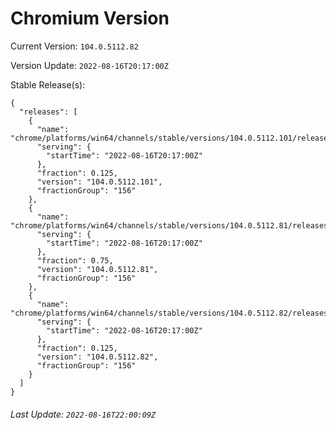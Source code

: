 # Chromium Version

Current Version: `104.0.5112.82`

Version Update: `2022-08-16T20:17:00Z`

Stable Release(s):
```
{
  "releases": [
    {
      "name": "chrome/platforms/win64/channels/stable/versions/104.0.5112.101/releases/1660681020",
      "serving": {
        "startTime": "2022-08-16T20:17:00Z"
      },
      "fraction": 0.125,
      "version": "104.0.5112.101",
      "fractionGroup": "156"
    },
    {
      "name": "chrome/platforms/win64/channels/stable/versions/104.0.5112.81/releases/1660681020",
      "serving": {
        "startTime": "2022-08-16T20:17:00Z"
      },
      "fraction": 0.75,
      "version": "104.0.5112.81",
      "fractionGroup": "156"
    },
    {
      "name": "chrome/platforms/win64/channels/stable/versions/104.0.5112.82/releases/1660681020",
      "serving": {
        "startTime": "2022-08-16T20:17:00Z"
      },
      "fraction": 0.125,
      "version": "104.0.5112.82",
      "fractionGroup": "156"
    }
  ]
}
```

###### Last Update: `2022-08-16T22:00:09Z`
